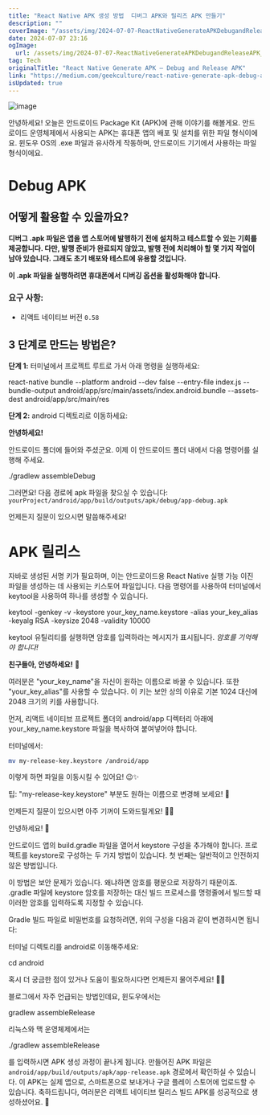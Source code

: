 ```yaml
---
title: "React Native APK 생성 방법  디버그 APK와 릴리즈 APK 만들기"
description: ""
coverImage: "/assets/img/2024-07-07-ReactNativeGenerateAPKDebugandReleaseAPK_0.png"
date: 2024-07-07 23:16
ogImage: 
  url: /assets/img/2024-07-07-ReactNativeGenerateAPKDebugandReleaseAPK_0.png
tag: Tech
originalTitle: "React Native Generate APK — Debug and Release APK"
link: "https://medium.com/geekculture/react-native-generate-apk-debug-and-release-apk-4e9981a2ea51"
isUpdated: true
---
```






![image](/assets/img/2024-07-07-ReactNativeGenerateAPKDebugandReleaseAPK_0.png)

안녕하세요! 오늘은 안드로이드 Package Kit (APK)에 관해 이야기를 해볼게요. 안드로이드 운영체제에서 사용되는 APK는 휴대폰 앱의 배포 및 설치를 위한 파일 형식이에요. 윈도우 OS의 .exe 파일과 유사하게 작동하며, 안드로이드 기기에서 사용하는 파일 형식이에요.

# Debug APK

## 어떻게 활용할 수 있을까요?

<div class="content-ad"></div>

**디버그 .apk 파일은 앱을 앱 스토어에 발행하기 전에 설치하고 테스트할 수 있는 기회를 제공합니다. 다만, 발행 준비가 완료되지 않았고, 발행 전에 처리해야 할 몇 가지 작업이 남아 있습니다. 그래도 초기 배포와 테스트에 유용할 것입니다.**

**이 .apk 파일을 실행하려면 휴대폰에서 디버깅 옵션을 활성화해야 합니다.**

### 요구 사항:

- 리액트 네이티브 버전 `0.58`

<div class="content-ad"></div>

## 3 단계로 만드는 방법은?

**단계 1:** 터미널에서 프로젝트 루트로 가서 아래 명령을 실행하세요:


react-native bundle --platform android --dev false --entry-file index.js --bundle-output android/app/src/main/assets/index.android.bundle --assets-dest android/app/src/main/res


**단계 2:** android 디렉토리로 이동하세요:

<div class="content-ad"></div>

**안녕하세요!**

안드로이드 폴더에 들어와 주셨군요. 이제 이 안드로이드 폴더 내에서 다음 명령어를 실행해 주세요. 


./gradlew assembleDebug


그러면요! 다음 경로에 apk 파일을 찾으실 수 있습니다: `yourProject/android/app/build/outputs/apk/debug/app-debug.apk` 

언제든지 질문이 있으시면 말씀해주세요!

<div class="content-ad"></div>

# APK 릴리스

자바로 생성된 서명 키가 필요하며, 이는 안드로이드용 React Native 실행 가능 이진 파일을 생성하는 데 사용되는 키스토어 파일입니다. 다음 명령어를 사용하여 터미널에서 keytool을 사용하여 하나를 생성할 수 있습니다.


keytool -genkey -v -keystore your_key_name.keystore -alias your_key_alias -keyalg RSA -keysize 2048 -validity 10000


keytool 유틸리티를 실행하면 암호를 입력하라는 메시지가 표시됩니다. *암호를 기억해야 합니다!*

<div class="content-ad"></div>

**친구들아, 안녕하세요!** 🌟

여러분은 "your_key_name"을 자신이 원하는 이름으로 바꿀 수 있습니다. 또한 "your_key_alias"를 사용할 수 있습니다. 이 키는 보안 상의 이유로 기본 1024 대신에 2048 크기의 키를 사용합니다.

먼저, 리액트 네이티브 프로젝트 폴더의 android/app 디렉터리 아래에 your_key_name.keystore 파일을 복사하여 붙여넣어야 합니다. 

터미널에서:

```bash
mv my-release-key.keystore /android/app
```

이렇게 하면 파일을 이동시킬 수 있어요! 😉✨

팁: "my-release-key.keystore" 부분도 원하는 이름으로 변경해 보세요! 🌈

언제든지 질문이 있으시면 아주 기꺼이 도와드릴게요! 🌼🔮

<div class="content-ad"></div>

안녕하세요! 🌟

안드로이드 앱의 build.gradle 파일을 열어서 keystore 구성을 추가해야 합니다. 프로젝트를 keystore로 구성하는 두 가지 방법이 있습니다. 첫 번째는 일반적이고 안전하지 않은 방법입니다.

이 방법은 보안 문제가 있습니다. 왜냐하면 암호를 평문으로 저장하기 때문이죠. .gradle 파일에 keystore 암호를 저장하는 대신 빌드 프로세스를 명령줄에서 빌드할 때 이러한 암호를 입력하도록 지정할 수 있습니다.

Gradle 빌드 파일로 비밀번호를 요청하려면, 위의 구성을 다음과 같이 변경하시면 됩니다:

터미널 디렉토리를 android로 이동해주세요:

cd android


혹시 더 궁금한 점이 있거나 도움이 필요하시다면 언제든지 물어주세요! 🌙✨

<div class="content-ad"></div>

블로그에서 자주 언급되는 방법인데요, 윈도우에서는 


gradlew assembleRelease


리눅스와 맥 운영체제에서는


./gradlew assembleRelease


를 입력하시면 APK 생성 과정이 끝나게 됩니다. 만들어진 APK 파일은 `android/app/build/outputs/apk/app-release.apk` 경로에서 확인하실 수 있습니다. 이 APK는 실제 앱으로, 스마트폰으로 보내거나 구글 플레이 스토어에 업로드할 수 있습니다. 축하드립니다, 여러분은 리액트 네이티브 릴리스 빌드 APK를 성공적으로 생성하셨어요. 🌟